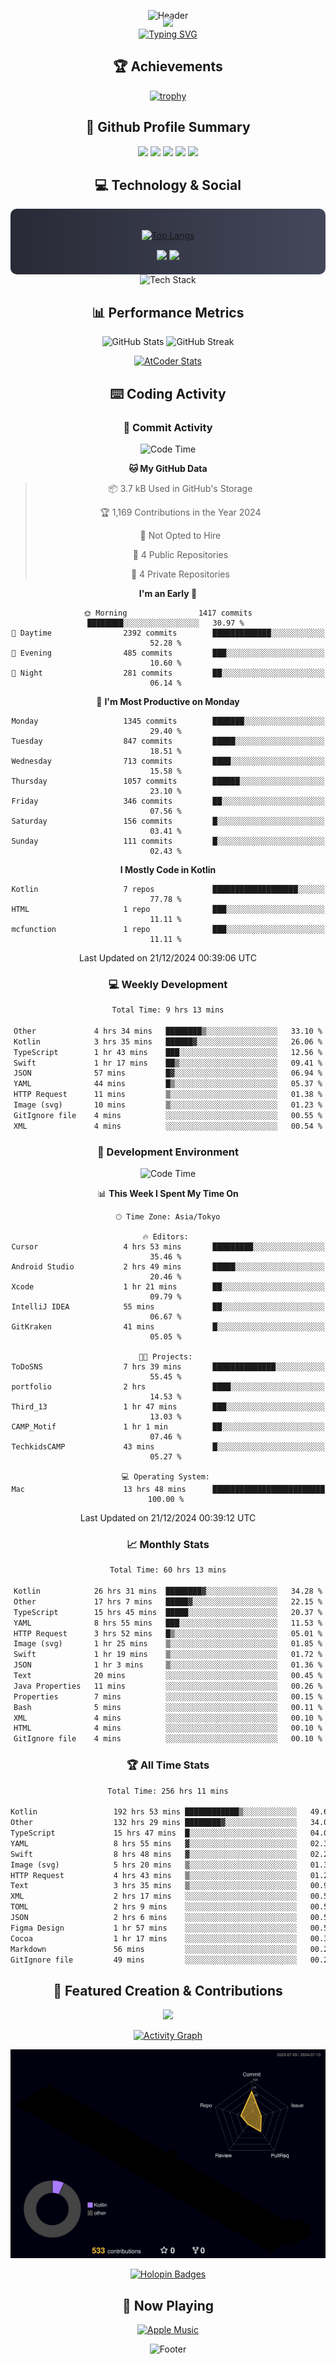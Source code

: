 <div align="center">
  
![Header](https://capsule-render.vercel.app/api?type=waving&color=gradient&customColorList=12&height=300&section=header&text=Welcome%20to%20Batapii's%20Universe&fontSize=50&animation=fadeIn&fontAlignY=40&desc=Android%20Developer%20|%20Kotlin%20LOVE%20)

<div style="margin-top: -20px;">
  <img src="https://readme-typing-svg.herokuapp.com/?lines=Crafting+Android+Experiences;Building+Tomorrow's+Apps+Today;Always+Learning,+Always+Growing&font=Fira%20Code&center=true&width=440&height=45&color=f75c7e&vCenter=true&size=22&pause=1000">
</div>

<a href="https://git.io/typing-svg">
  <img src="https://readme-typing-svg.demolab.com?font=Fira+Code&weight=600&size=28&duration=4000&pause=1000&center=true&vCenter=true&width=800&lines=Hey+there!+I'm+Batapii+%F0%9F%91%8B;Android+Developer+from+Japan+%F0%9F%87%AF%F0%9F%87%B5" alt="Typing SVG" />
</a>

## 🏆 Achievements

[![trophy](https://github-profile-trophy.vercel.app/?username=batapii&theme=onestar&no-frame=true&no-bg=true&column=8&rank=SECRET,SSS,SS,S,AAA,AA,A,B,C,?&margin-w=10&margin-h=10)](https://github.com/ryo-ma/github-profile-trophy)

## 🎯 Github Profile Summary

<div align="center">
  <img src="http://github-profile-summary-cards.vercel.app/api/cards/profile-details?username=batapii&theme=radical" />
  <img src="http://github-profile-summary-cards.vercel.app/api/cards/repos-per-language?username=batapii&theme=radical" />
  <img src="http://github-profile-summary-cards.vercel.app/api/cards/most-commit-language?username=batapii&theme=radical" />
  <img src="http://github-profile-summary-cards.vercel.app/api/cards/stats?username=batapii&theme=radical" />
  <img src="http://github-profile-summary-cards.vercel.app/api/cards/productive-time?username=batapii&theme=radical" />
</div>

## 💻 Technology & Social

<div align="center" style="background: linear-gradient(to right, #282A36, #44475A); padding: 20px; border-radius: 10px;">

[![Top Langs](https://github-readme-stats.vercel.app/api/top-langs/?username=batapii
)](https://github.com/anuraghazra/github-readme-stats)

<div style="margin-top: 15px">
<a href="https://github.com/batapii"><img src="https://img.shields.io/github/followers/batapii?style=for-the-badge&logo=github&label=Follow&color=ff6e96&labelColor=282A36"/></a>
<a href="https://twitter.com/batapii3939"><img src="https://img.shields.io/twitter/follow/batapii?style=for-the-badge&logo=twitter&color=1DA1F2&labelColor=282A36&label= Twitter"/></a>
</div>

</div>

<div align="center">
<img src="https://github-readme-tech-stack.vercel.app/api/cards?title=Tech+Stack&align=center&titleAlign=center&fontSize=20&lineHeight=10&lineCount=4&theme=github_dark&width=800&bg=%230D1117&badge=%23161B22&border=%2321262D&titleColor=%2358A6FF&line1=kotlin%2Ckotlin%2C0095D5%3Bandroid%2Candroid%2C00ff00%3Bjetpackcompose%2Cjetpack%2C4285F4%3B&line2=swift%2Cswift%2CFA7343%3Bfirebase%2Cfirebase%2CFFCA28%3Bgithub%2Cgithub%2C181717%3B&line3=typescript%2Ctypescript%2C3178C6%3Bgraphql%2Cgraphql%2CE10098%3Bsupabase%2Csupabase%2C3FCF8E%3B&line4=gradle%2Cgradle%2C02303A%3Bgitkraken%2Cgitkraken%2C179287%3Bpostman%2Cpostman%2CFF6C37%3B" alt="Tech Stack" />
</div>



## 📊 Performance Metrics

<div align="center">

![GitHub Stats](https://github-readme-stats.vercel.app/api?username=batapii&show_icons=true&theme=radical&hide_border=true&bg_color=0D1117)
![GitHub Streak](https://github-readme-streak-stats.herokuapp.com/?user=batapii&theme=radical&hide_border=true&background=0D1117)

[![AtCoder Stats](https://atcoder-readme-stats.vercel.app/stats/batapii3939?theme=dark&show_history=5&width=495)](https://github.com/iwbc-mzk/atcoder-readme-stats)

</div>

## ⌨️ Coding Activity

### 🌟 Commit Activity
<!--START_SECTION:commit-stats-->
![Code Time](http://img.shields.io/badge/Code%20Time-388%20hrs%2059%20mins-blue)

**🐱 My GitHub Data** 

> 📦 3.7 kB Used in GitHub's Storage 
 > 
> 🏆 1,169 Contributions in the Year 2024
 > 
> 🚫 Not Opted to Hire
 > 
> 📜 4 Public Repositories 
 > 
> 🔑 4 Private Repositories 
 > 
**I'm an Early 🐤** 

```text
🌞 Morning                1417 commits        ████████░░░░░░░░░░░░░░░░░   30.97 % 
🌆 Daytime                2392 commits        █████████████░░░░░░░░░░░░   52.28 % 
🌃 Evening                485 commits         ███░░░░░░░░░░░░░░░░░░░░░░   10.60 % 
🌙 Night                  281 commits         ██░░░░░░░░░░░░░░░░░░░░░░░   06.14 % 
```
📅 **I'm Most Productive on Monday** 

```text
Monday                   1345 commits        ███████░░░░░░░░░░░░░░░░░░   29.40 % 
Tuesday                  847 commits         █████░░░░░░░░░░░░░░░░░░░░   18.51 % 
Wednesday                713 commits         ████░░░░░░░░░░░░░░░░░░░░░   15.58 % 
Thursday                 1057 commits        ██████░░░░░░░░░░░░░░░░░░░   23.10 % 
Friday                   346 commits         ██░░░░░░░░░░░░░░░░░░░░░░░   07.56 % 
Saturday                 156 commits         █░░░░░░░░░░░░░░░░░░░░░░░░   03.41 % 
Sunday                   111 commits         █░░░░░░░░░░░░░░░░░░░░░░░░   02.43 % 
```


**I Mostly Code in Kotlin** 

```text
Kotlin                   7 repos             ███████████████████░░░░░░   77.78 % 
HTML                     1 repo              ███░░░░░░░░░░░░░░░░░░░░░░   11.11 % 
mcfunction               1 repo              ███░░░░░░░░░░░░░░░░░░░░░░   11.11 % 
```




 Last Updated on 21/12/2024 00:39:06 UTC
<!--END_SECTION:commit-stats-->

### 💻 Weekly Development
<!--START_SECTION:wakatime-->

```txt
Total Time: 9 hrs 13 mins

Other             4 hrs 34 mins   ████████▒░░░░░░░░░░░░░░░░   33.10 %
Kotlin            3 hrs 35 mins   ██████▓░░░░░░░░░░░░░░░░░░   26.06 %
TypeScript        1 hr 43 mins    ███░░░░░░░░░░░░░░░░░░░░░░   12.56 %
Swift             1 hr 17 mins    ██▒░░░░░░░░░░░░░░░░░░░░░░   09.41 %
JSON              57 mins         █▓░░░░░░░░░░░░░░░░░░░░░░░   06.94 %
YAML              44 mins         █▒░░░░░░░░░░░░░░░░░░░░░░░   05.37 %
HTTP Request      11 mins         ▒░░░░░░░░░░░░░░░░░░░░░░░░   01.38 %
Image (svg)       10 mins         ▒░░░░░░░░░░░░░░░░░░░░░░░░   01.23 %
GitIgnore file    4 mins          ░░░░░░░░░░░░░░░░░░░░░░░░░   00.55 %
XML               4 mins          ░░░░░░░░░░░░░░░░░░░░░░░░░   00.54 %
```

<!--END_SECTION:wakatime-->

### 🔨 Development Environment
<!--START_SECTION:dev-stats-->
![Code Time](http://img.shields.io/badge/Code%20Time-388%20hrs%2059%20mins-blue)

📊 **This Week I Spent My Time On** 

```text
🕑︎ Time Zone: Asia/Tokyo

🔥 Editors: 
Cursor                   4 hrs 53 mins       █████████░░░░░░░░░░░░░░░░   35.46 % 
Android Studio           2 hrs 49 mins       █████░░░░░░░░░░░░░░░░░░░░   20.46 % 
Xcode                    1 hr 21 mins        ██░░░░░░░░░░░░░░░░░░░░░░░   09.79 % 
IntelliJ IDEA            55 mins             ██░░░░░░░░░░░░░░░░░░░░░░░   06.67 % 
GitKraken                41 mins             █░░░░░░░░░░░░░░░░░░░░░░░░   05.05 % 

🐱‍💻 Projects: 
ToDoSNS                  7 hrs 39 mins       ██████████████░░░░░░░░░░░   55.45 % 
portfolio                2 hrs               ████░░░░░░░░░░░░░░░░░░░░░   14.53 % 
Third_13                 1 hr 47 mins        ███░░░░░░░░░░░░░░░░░░░░░░   13.03 % 
CAMP_Motif               1 hr 1 min          ██░░░░░░░░░░░░░░░░░░░░░░░   07.46 % 
TechkidsCAMP             43 mins             █░░░░░░░░░░░░░░░░░░░░░░░░   05.27 % 

💻 Operating System: 
Mac                      13 hrs 48 mins      █████████████████████████   100.00 % 
```


 Last Updated on 21/12/2024 00:39:12 UTC
<!--END_SECTION:dev-stats-->

### 📈 Monthly Stats
<!--START_SECTION:wakamonth-->

```txt
Total Time: 60 hrs 13 mins

Kotlin            26 hrs 31 mins  ████████▓░░░░░░░░░░░░░░░░   34.28 %
Other             17 hrs 7 mins   █████▓░░░░░░░░░░░░░░░░░░░   22.15 %
TypeScript        15 hrs 45 mins  █████░░░░░░░░░░░░░░░░░░░░   20.37 %
YAML              8 hrs 55 mins   ███░░░░░░░░░░░░░░░░░░░░░░   11.53 %
HTTP Request      3 hrs 52 mins   █▒░░░░░░░░░░░░░░░░░░░░░░░   05.01 %
Image (svg)       1 hr 25 mins    ▒░░░░░░░░░░░░░░░░░░░░░░░░   01.85 %
Swift             1 hr 19 mins    ▒░░░░░░░░░░░░░░░░░░░░░░░░   01.72 %
JSON              1 hr 3 mins     ▒░░░░░░░░░░░░░░░░░░░░░░░░   01.36 %
Text              20 mins         ░░░░░░░░░░░░░░░░░░░░░░░░░   00.45 %
Java Properties   11 mins         ░░░░░░░░░░░░░░░░░░░░░░░░░   00.26 %
Properties        7 mins          ░░░░░░░░░░░░░░░░░░░░░░░░░   00.15 %
Bash              5 mins          ░░░░░░░░░░░░░░░░░░░░░░░░░   00.11 %
XML               4 mins          ░░░░░░░░░░░░░░░░░░░░░░░░░   00.10 %
HTML              4 mins          ░░░░░░░░░░░░░░░░░░░░░░░░░   00.10 %
GitIgnore file    4 mins          ░░░░░░░░░░░░░░░░░░░░░░░░░   00.10 %
```

<!--END_SECTION:wakamonth-->

### 🏆 All Time Stats
<!--START_SECTION:wakaalltime-->

```txt
Total Time: 256 hrs 11 mins

Kotlin                 192 hrs 53 mins ████████████▒░░░░░░░░░░░░   49.63 %
Other                  132 hrs 29 mins ████████▓░░░░░░░░░░░░░░░░   34.09 %
TypeScript             15 hrs 47 mins  █░░░░░░░░░░░░░░░░░░░░░░░░   04.06 %
YAML                   8 hrs 55 mins   ▓░░░░░░░░░░░░░░░░░░░░░░░░   02.30 %
Swift                  8 hrs 48 mins   ▓░░░░░░░░░░░░░░░░░░░░░░░░   02.27 %
Image (svg)            5 hrs 20 mins   ▒░░░░░░░░░░░░░░░░░░░░░░░░   01.38 %
HTTP Request           4 hrs 43 mins   ▒░░░░░░░░░░░░░░░░░░░░░░░░   01.21 %
Text                   3 hrs 35 mins   ▒░░░░░░░░░░░░░░░░░░░░░░░░   00.92 %
XML                    2 hrs 17 mins   ░░░░░░░░░░░░░░░░░░░░░░░░░   00.59 %
TOML                   2 hrs 9 mins    ░░░░░░░░░░░░░░░░░░░░░░░░░   00.56 %
JSON                   2 hrs 6 mins    ░░░░░░░░░░░░░░░░░░░░░░░░░   00.54 %
Figma Design           1 hr 57 mins    ░░░░░░░░░░░░░░░░░░░░░░░░░   00.50 %
Cocoa                  1 hr 17 mins    ░░░░░░░░░░░░░░░░░░░░░░░░░   00.33 %
Markdown               56 mins         ░░░░░░░░░░░░░░░░░░░░░░░░░   00.24 %
GitIgnore file         49 mins         ░░░░░░░░░░░░░░░░░░░░░░░░░   00.21 %
```

<!--END_SECTION:wakaalltime-->


## 🌟 Featured Creation & Contributions

<div align="center">
  <a href="https://github.com/batapii/ToDoSNS">
    <img src="https://github-readme-stats.vercel.app/api/pin/?username=batapii&repo=ToDoSNS&theme=radical&hide_border=true&bg_color=0D1117" />
  </a>

[![Activity Graph](https://github-readme-activity-graph.vercel.app/graph?username=batapii&custom_title=Contribution%20Graph&hide_border=true&theme=radical&bg_color=0D1117)](https://github.com/ashutosh00710/github-readme-activity-graph)

![3D Contrib](./profile-3d-contrib/profile-night-rainbow.svg)

[![Holopin Badges](https://holopin.me/batapii)](https://holopin.io/@batapii)

</div>

## 🎵 Now Playing

<div align="center">
  
[![Apple Music](https://music-profile.rayriffy.com/theme/dark.svg?uid=001005.6598667d2ffd4a10a4f429edd0ba24c4.1156)](https://github.com/rayriffy/apple-music-github-profile)

</div>

![Footer](https://capsule-render.vercel.app/api?type=waving&color=gradient&customColorList=12&height=100&section=footer)

</div>
